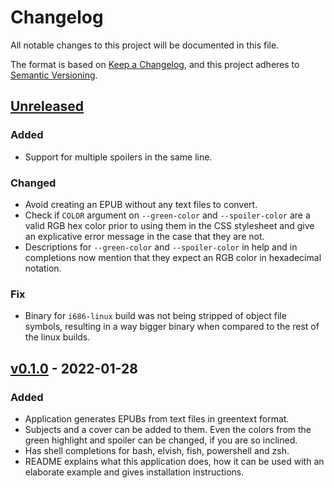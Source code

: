 # Changelog

All notable changes to this project will be documented in this file.

The format is based on [Keep a Changelog](https://keepachangelog.com/en/1.0.0/),
and this project adheres to [Semantic Versioning](https://semver.org/spec/v2.0.0.html).

<!--
## [Unreleased]

### Added
### Changed
### Deprecated
### Removed
### Fixed
### Security
-->

## [Unreleased]

### Added
- Support for multiple spoilers in the same line.

### Changed
- Avoid creating an EPUB without any text files to convert.
- Check if `COLOR` argument on `--green-color` and `--spoiler-color`
  are a valid RGB hex color prior to using them in the CSS stylesheet
  and give an explicative error message in the case that they are not.
- Descriptions for `--green-color` and `--spoiler-color` in help and
  in completions now mention that they expect an RGB color in
  hexadecimal notation.

### Fix
- Binary for `i686-linux` build was not being stripped of object file
  symbols, resulting in a way bigger binary when compared to the rest
  of the linux builds.

## [v0.1.0] - 2022-01-28

### Added
- Application generates EPUBs from text files in greentext format.
- Subjects and a cover can be added to them. Even the colors from the
  green highlight and spoiler can be changed, if you are so inclined.
- Has shell completions for bash, elvish, fish, powershell and zsh.
- README explains what this application does, how it can be used with
  an elaborate example and gives installation instructions.

[Unreleased]: https://github.com/ZodiacalComet/green2epub/compare/v0.1.0...HEAD
[v0.1.0]: https://github.com/ZodiacalComet/green2epub/releases/tag/v0.1.0
